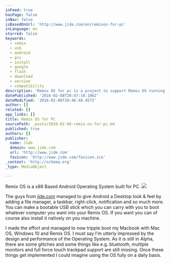 ```yaml
---
inFeed: true
hasPage: false
inNav: false
isBasedOnUrl: 'http://www.jide.com/en/remixos-for-pc'
inLanguage: en
starred: false
keywords:
  - remix
  - usb
  - android
  - pcs
  - install
  - google
  - flash
  - download
  - version
  - compatibility
description: 'Remix OS for pc is a project to support Remix OS running on your PC. Built on the Android-x86 project, Remix OS for PC unlocks our next phase of development for Remix OS and introduces a whole new range of versatility and compatibility to where and how you can Remix.'
datePublished: '2016-02-08T20:47:10.186Z'
dateModified: '2016-02-08T20:46:48.457Z'
author: []
related: []
app_links: []
title: Remix OS for PC
sourcePath: _posts/2016-02-06-remix-os-for-pc.md
published: true
authors: []
publisher:
  name: Jide
  domain: www.jide.com
  url: 'http://www.jide.com'
  favicon: 'http://www.jide.com/favicon.ico'
_context: 'http://schema.org'
_type: MediaObject

---
```

Remix OS is a x86 Based Android Operating System built for PC. ![](https://the-grid-user-content.s3-us-west-2.amazonaws.com/4981c2db-17d1-4c13-ae9a-8dc437526832.png)

The guys from [jide.com][0] managed to give Android a Desktop look & feel by adding a file manager, a taskbar, right-click, notification and so much more. You can make a bootable USB stick which you can carry with you to boot whatever computer you want into your Remix OS. If you want you can of course also install it natively on you machine.

I made the effort and managed to now tripple boot my Macbook with Mac OS, Windows 10 and Remix OS. I must say I'm utterly impressed by the design and performance of the Operating System. As it is still in Alpha, there are some glitches and some things like e.g. bluetooth, multiple monitors and full force touch trackpad support are still missing. Once these things get implemented I could imagine using the OS fully on a daily basis.

[0]: http://www.jide.com/